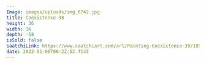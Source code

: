 ```yaml
---
Image: images/uploads/img_6742.jpg
title: Coexistence 38
height: 36
width: 36
depth: -58
isSold: false
saatchiLink: https://www.saatchiart.com/art/Painting-Coexistence-38/189576/6810149/view
date: 2022-01-06T00:22:52.714Z
---
```

